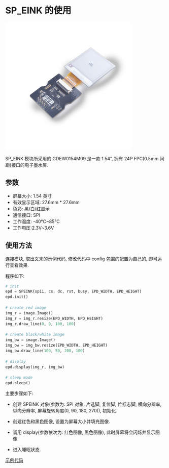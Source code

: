 SP_EINK 的使用
====

<img src="../../../assets/hardware/module_spmod/sp_eink.png"/>

SP_EINK 模块所采用的 GDEW0154M09 是一款 1.54”, 拥有 24P FPC(0.5mm 间距)接口的电子墨水屏.

## 参数

* 屏幕大小: 1.54 英寸
* 有效显示区域: 27.6mm * 27.6mm
* 色彩: 黑/白/红显示
* 通信接口: SPI
* 工作温度: -40°C~85°C
* 工作电压:2.3V~3.6V

## 使用方法

连接模块, 取出文末的示例代码, 修改代码中 config 包围的配置为自己的, 即可运行查看效果.

程序如下:

```python
# init
epd = SPEINK(spi1, cs, dc, rst, busy, EPD_WIDTH, EPD_HEIGHT)
epd.init()

# create red image
img_r = image.Image()
img_r = img_r.resize(EPD_WIDTH, EPD_HEIGHT)
img_r.draw_line(0, 0, 100, 100)

# create black/white image
img_bw = image.Image()
img_bw = img_bw.resize(EPD_WIDTH, EPD_HEIGHT)
img_bw.draw_line(100, 50, 200, 100)

# display
epd.display(img_r, img_bw)

# sleep mode
epd.sleep()
```

主要步骤如下:

* 创建 SPEINK 对象(参数为: SPI 对象, 片选脚, 复位脚, 忙标志脚, 横向分辨率, 纵向分辨率, 屏幕旋转角度(0, 90, 180, 270)), 初始化.

* 创建红色和黑色图像, 设置为屏幕大小并填充图像.

* 调用 display(参数依次为: 红色图像, 黑色图像), 此时屏幕将会闪烁并显示图像.
  
* 进入睡眠状态.

[示例代码](https://github.com/sipeed/MaixPy_scripts/blob/master/hardware/demo_sp_eink.py)
